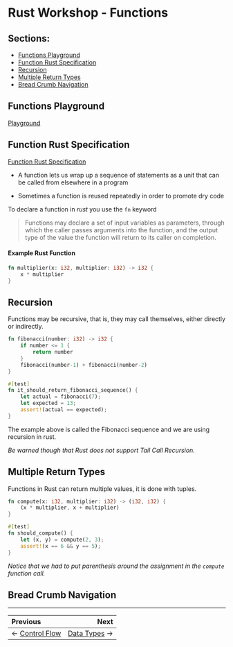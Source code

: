 # Rust Workshop - Functions

## Sections:

* [Functions Playground](#functions-playground)
* [Function Rust Specification](#function-rust-specification)
* [Recursion](#recursion)
* [Multiple Return Types](#multiple-return-types)
* [Bread Crumb Navigation](#bread-crumb-navigation)

## Functions Playground

[Playground](https://play.rust-lang.org/?version=stable&mode=debug&edition=2018&gist=4e79050b978861a350b0616a6a4b7285)

## Function Rust Specification

[Function Rust Specification](https://doc.rust-lang.org/reference/items/functions.html)

* A function lets us wrap up a sequence of statements as a unit that can be called from elsewhere in a program

* Sometimes a function is reused repeatedly in order to promote dry code

To declare a function in *rust* you use the `fn` keyword

> Functions may declare a set of input variables as parameters, through which the caller passes arguments into the function, and the output type of the value the function will return to its caller on completion.

#### Example Rust Function

```rust
fn multiplier(x: i32, multiplier: i32) -> i32 {
    x * multiplier
}
```

## Recursion

Functions may be recursive, that is, they may call themselves, either directly or indirectly.

```rust
fn fibonacci(number: i32) -> i32 {
    if number <= 1 {
        return number
    }
    fibonacci(number-1) + fibonacci(number-2)
}

#[test]
fn it_should_return_fibonacci_sequence() {
    let actual = fibonacci(7);
    let expected = 13;
    assert!(actual == expected);
}
```

The example above is called the Fibonacci sequence and we are using recursion in rust.

*Be warned though that Rust does not support Tail Call Recursion.*

## Multiple Return Types

Functions in Rust can return multiple values, it is done with tuples.

```rust
fn compute(x: i32, multiplier: i32) -> (i32, i32) {
    (x * multiplier, x + multiplier)
}

#[test]
fn should_compute() {
    let (x, y) = compute(2, 3);
    assert!(x == 6 && y == 5);
}
```

*Notice that we had to put parenthesis around the assignment in the `compute` function call.*

## Bread Crumb Navigation
_________________________

Previous | Next
:------- | ---:
← [Control Flow](./control_flow.md) | [Data Types](./data_types.md) →
